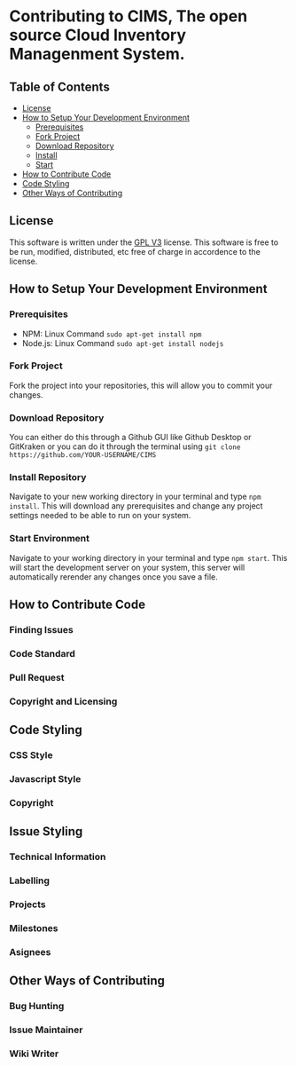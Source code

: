 # Contributing to CIMS, The open source Cloud Inventory Managenment System.

## Table of Contents

- [License](#license)
- [How to Setup Your Development Environment](#how-to-setup-your-development-environment)
  - [Prerequisites](#prerequisites)
  - [Fork Project](#fork-project)
  - [Download Repository](#download-repository)
  - [Install](#install-repository)
  - [Start](#start-environment)
- [How to Contribute Code](#how-to-contribute-code)
- [Code Styling](#code-styling)
- [Other Ways of Contributing](#other-ways-of-contributing)

## License

This software is written under the [GPL V3](LICENSE.md) license. This software is free to be run, modified, distributed, etc free of charge in accordence to the license. 

## How to Setup Your Development Environment

### Prerequisites
- NPM: Linux Command `sudo apt-get install npm`
- Node.js: Linux Command `sudo apt-get install nodejs`

### Fork Project
Fork the project into your repositories, this will allow you to commit your changes.

### Download Repository
You can either do this through a Github GUI like Github Desktop or GitKraken or you can do it through the terminal using `git clone https://github.com/YOUR-USERNAME/CIMS`

### Install Repository
Navigate to your new working directory in your terminal and type `npm install`. This will download any prerequisites and change any project settings needed to be able to run on your system.

### Start Environment
Navigate to your working directory in your terminal and type `npm start`. This will start the development server on your system, this server will automatically rerender any changes once you save a file.

## How to Contribute Code

### Finding Issues

### Code Standard

### Pull Request

### Copyright and Licensing

## Code Styling

### CSS Style

### Javascript Style

### Copyright

## Issue Styling

### Technical Information

### Labelling

### Projects

### Milestones

### Asignees

## Other Ways of Contributing

### Bug Hunting

### Issue Maintainer

### Wiki Writer

